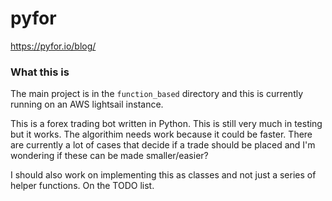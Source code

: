# pyfor
https://pyfor.io/blog/

### What this is
The main project is in the `function_based` directory and this is currently running on an AWS lightsail instance.

This is a forex trading bot written in Python. This is still very much in testing but it works. The algorithim needs work because it could be faster. There are currently a lot of cases that decide if a trade should be placed and I'm wondering if these can be made smaller/easier?

I should also work on implementing this as classes and not just a series of helper functions. On the TODO list.
